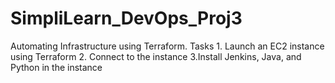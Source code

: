 # SimpliLearn_DevOps_Proj3
Automating Infrastructure using Terraform. Tasks 1. Launch an EC2 instance using Terraform 2. Connect to the instance   3.Install Jenkins, Java, and Python in the instance
